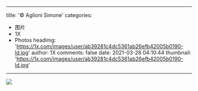 
---
title: '© Aglioni Simone'
categories: 
 - 图片
 - 1X
 - Photos
headimg: 'https://1x.com/images/user/ab39281c4dc5361ab26efb42005b0190-ld.jpg'
author: 1X
comments: false
date: 2021-03-28 04:10:44
thumbnail: 'https://1x.com/images/user/ab39281c4dc5361ab26efb42005b0190-ld.jpg'
---

<div>   
<img src="https://1x.com/images/user/ab39281c4dc5361ab26efb42005b0190-ld.jpg" referrerpolicy="no-referrer">  
</div>
            